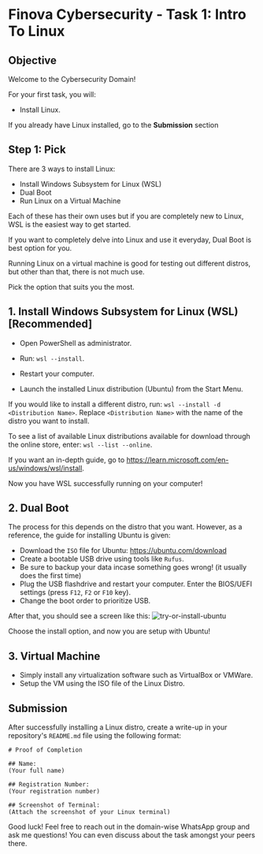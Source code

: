 # Finova Cybersecurity - Task 1: Intro To Linux  #
## Objective ##

Welcome to the Cybersecurity Domain! 

For your first task, you will:

- Install Linux.

If you already have Linux installed, go to the __Submission__ section

## Step 1: Pick
There are 3 ways to install Linux:

- Install Windows Subsystem for Linux (WSL)
- Dual Boot
- Run Linux on a Virtual Machine

Each of these has their own uses but if you are completely new to Linux, WSL is the easiest way to get started.

If you want to completely delve into Linux and use it everyday, Dual Boot is best option for you.

Running Linux on a virtual machine is good for testing out different distros, but other than that, there is not much use.

Pick the option that suits you the most.
  

## 1. Install Windows Subsystem for Linux (WSL) [Recommended] ##

- Open PowerShell as administrator.

- Run: `wsl --install`.

- Restart your computer.

- Launch the installed Linux distribution (Ubuntu) from the Start Menu.

If you would like to install a different distro, run: `wsl --install -d <Distribution Name>`. Replace `<Distribution Name>` with the name of the distro you want to install.

To see a list of available Linux distributions available for download through the online store, enter: `wsl --list --online`.

If you want an in-depth guide, go to https://learn.microsoft.com/en-us/windows/wsl/install.

Now you have WSL successfully running on your computer!

## 2. Dual Boot 

The process for this depends on the distro that you want. However, as a reference, the guide for installing Ubuntu is given:

- Download the `ISO` file for Ubuntu: https://ubuntu.com/download
- Create a bootable USB drive using tools like `Rufus`.
- Be sure to backup your data incase something goes wrong! (it usually does the first time)
- Plug the USB flashdrive and restart your computer. Enter the BIOS/UEFI settings (press `F12`, `F2` or `F10` key). 
- Change the boot order to prioritize USB.

After that, you should see a screen like this:
![try-or-install-ubuntu](https://github.com/user-attachments/assets/5e9cbdef-0840-432e-8e17-1c57309f95ff)

Choose the install option, and now you are setup with Ubuntu!


## 3. Virtual Machine

- Simply install any virtualization software such as VirtualBox or VMWare.
- Setup the VM using the ISO file of the Linux Distro.

## Submission

After successfully installing a Linux distro, create a write-up in your repository's `README.md` file using the following format:

```
# Proof of Completion

## Name:
(Your full name)

## Registration Number:
(Your registration number)

## Screenshot of Terminal:
(Attach the screenshot of your Linux terminal)
```

Good luck! Feel free to reach out in the domain-wise WhatsApp group and ask me questions! You can even discuss about the task amongst your peers there.












